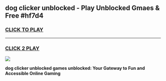 
## dog clicker unblocked - Play Unblocked Gmaes & Free #hf7d4
<h3>
<a href="https://news.freeplayer.one?title=dog_clicker_unblocked&ref=24F">CLICK TO PLAY</a></h3>
<hr>

<h3>
<a href="https://news.freeplayer.one?title=dog_clicker_unblocked&ref=24F">CLICK 2 PLAY</a>
  
</h3>

<a href="https://news.freeplayer.one?title=dog_clicker_unblocked&ref=24F/"><img src="https://clearcache.store/games.png"></a>


**dog clicker unblocked games unblocked: Your Gateway to Fun and Accessible Online Gaming**
